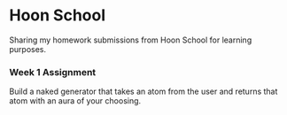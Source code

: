 # Hoon School

Sharing my homework submissions from Hoon School for learning purposes. 

### Week 1 Assignment 

Build a naked generator that takes an atom from the user and returns that atom with an aura of your choosing.
